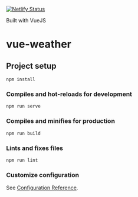 [![Netlify Status](https://api.netlify.com/api/v1/badges/2d48db5c-0298-419e-af32-cf96670e217c/deploy-status)](https://app.netlify.com/sites/rad-faloodeh-f03fd2/deploys)

Built with VueJS

# vue-weather

## Project setup
```
npm install
```

### Compiles and hot-reloads for development
```
npm run serve
```

### Compiles and minifies for production
```
npm run build
```

### Lints and fixes files
```
npm run lint
```

### Customize configuration
See [Configuration Reference](https://cli.vuejs.org/config/).

